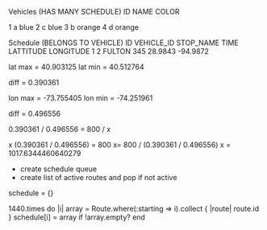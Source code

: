 Vehicles (HAS MANY SCHEDULE)
ID		NAME		COLOR

1		a 			blue
2		c 			blue
3		b 			orange
4		d 			orange


Schedule (BELONGS TO VEHICLE)
ID		VEHICLE_ID		STOP_NAME	TIME	LATTITUDE	LONGITUDE
1		2				FULTON		345		28.9843 	-94.9872


lat max = 40.903125
lat min = 40.512764

diff = 0.390361

lon max = -73.755405
lon min = -74.251961

diff = 0.496556


0.390361 / 0.496556 = 800 / x

x (0.390361 / 0.496556) = 800
x= 800 / (0.390361 / 0.496556)
x = 1017.6344460640279



- create schedule queue
- create list of active routes and pop if not active

schedule = {}

1440.times do |i|
array = Route.where(:starting => i).collect { |route| route.id }
schedule[i] = array if !array.empty?
end
